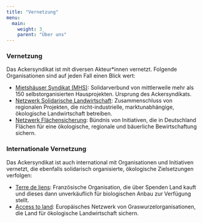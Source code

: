 ```yaml
---
title: "Vernetzung"
menu:
  main:
    weight: 3
    parent: "Über uns"
---
```


### Vernetzung

Das Ackersyndikat ist mit diversen Akteur\*innen vernetzt. Folgende Organisationen sind auf jeden Fall einen Blick wert:

- [Mietshäuser Syndikat (MHS)](https://syndikat.org): Solidarverbund von mittlerweile mehr als 150 selbstorganisierten Hausprojekten. Ursprung des Ackersyndikats.
- [Netzwerk Solidarische Landwirtschaft](https://solidarische-landwirtschaft.org): Zusammenschluss von regionalen Projekten, die nicht-industrielle, marktunabhängige, ökologische Landwirtschaft betreiben.
- [Netzwerk Flächensicherung](http://www.zugangzuland.de): Bündnis von Initiativen, die in Deutschland Flächen für eine ökologische, regionale und bäuerliche Bewirtschaftung sichern.

### Internationale Vernetzung

Das Ackersyndikat ist auch international mit Organisationen und Initiativen vernetzt, die ebenfalls solidarisch organisierte, ökologische Zielsetzungen verfolgen:

- [Terre de liens](https://terredeliens.org/): Französische Organisation, die über Spenden Land kauft und dieses dann unverkäuflich für biologischen Anbau zur Verfügung stellt.
- [Access to land](https://accesstoland.eu/): Europäisches Netzwerk von Graswurzelorganisationen, die Land für ökologische Landwirtschaft sichern.
